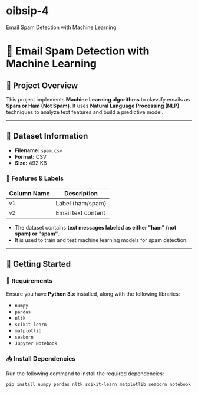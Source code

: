 # oibsip-4
Email Spam Detection with Machine Learning
# 📧 Email Spam Detection with Machine Learning  

## 📌 Project Overview  
This project implements **Machine Learning algorithms** to classify emails as **Spam or Ham (Not Spam)**. It uses **Natural Language Processing (NLP)** techniques to analyze text features and build a predictive model.  

---

## 📂 Dataset Information  
- **Filename:** `spam.csv`  
- **Format:** CSV  
- **Size:** 492 KB  

### **🔢 Features & Labels**
| Column Name | Description |
|-------------|------------|
| `v1`        | Label (ham/spam) |
| `v2`        | Email text content |

- The dataset contains **text messages labeled as either "ham" (not spam) or "spam"**.
- It is used to train and test machine learning models for spam detection.

---

## 🚀 Getting Started  

### **🔧 Requirements**
Ensure you have **Python 3.x** installed, along with the following libraries:  
- `numpy`
- `pandas`
- `nltk`
- `scikit-learn`
- `matplotlib`
- `seaborn`
- `Jupyter Notebook`

### **📥 Install Dependencies**  
Run the following command to install the required dependencies:  
```bash
pip install numpy pandas nltk scikit-learn matplotlib seaborn notebook
